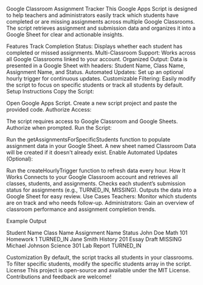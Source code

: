Google Classroom Assignment Tracker
This Google Apps Script is designed to help teachers and administrators easily track which students have completed or are missing assignments across multiple Google Classrooms. The script retrieves assignment and submission data and organizes it into a Google Sheet for clear and actionable insights.

Features
Track Completion Status: Displays whether each student has completed or missed assignments.
Multi-Classroom Support: Works across all Google Classrooms linked to your account.
Organized Output: Data is presented in a Google Sheet with headers: Student Name, Class Name, Assignment Name, and Status.
Automated Updates: Set up an optional hourly trigger for continuous updates.
Customizable Filtering: Easily modify the script to focus on specific students or track all students by default.
Setup Instructions
Copy the Script:

Open Google Apps Script.
Create a new script project and paste the provided code.
Authorize Access:

The script requires access to Google Classroom and Google Sheets.
Authorize when prompted.
Run the Script:

Run the getAssignmentsForSpecificStudents function to populate assignment data in your Google Sheet.
A new sheet named Classroom Data will be created if it doesn't already exist.
Enable Automated Updates (Optional):

Run the createHourlyTrigger function to refresh data every hour.
How It Works
Connects to your Google Classroom account and retrieves all classes, students, and assignments.
Checks each student’s submission status for assignments (e.g., TURNED_IN, MISSING).
Outputs the data into a Google Sheet for easy review.
Use Cases
Teachers: Monitor which students are on track and who needs follow-up.
Administrators: Gain an overview of classroom performance and assignment completion trends.

Example Output

Student Name	       Class Name	     Assignment Name	     Status
John Doe    	       Math 101	       Homework 1	           TURNED_IN
Jane Smith	         History 201	   Essay Draft         	 MISSING
Michael Johnson	     Science 301	   Lab Report	           TURNED_IN


Customization
By default, the script tracks all students in your classrooms.
To filter specific students, modify the specific students array in the script.
License
This project is open-source and available under the MIT License. Contributions and feedback are welcome!

